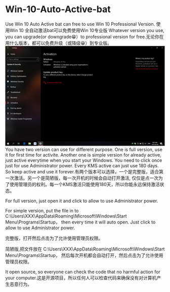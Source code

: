 # Win-10-Auto-Active-bat
Use Win 10 Auto Active bat can free to use Win 10 Professional Version. 使用Win 10 全自动激活bat可以免费使用Win 10专业版
Whatever version you use, you can upgrade(or downgrade😁）to professional version for free.无论你在用什么版本，都可以免费升级（或降级😁）到专业版。
![image](https://raw.githubusercontent.com/danielmzy/Win-10-Auto-Active-bat/master/Screen%20Shot%202019-04-04%20at%209.07.49%20AM.png)
You have two version can use for different purpose. One is full version, use it for first time for activite. Another one is simple version for already active, just active everytime when you start your Windows. You need to click once just for use Administrator power. Every KMS active can just use 180 days. So keep active and use it forever.有两个版本可以选择，一个是完整版，适合第一次激活。另一个是简陋版，每一次开机的时候会自动打开激活, 仅仅是点一次为了使用管理员的权利。每一个KMS激活只能使用180天，所以你能永远保持激活状态。


For full version, just open it and click to allow to use Administrator power. 


For simple version, put the file in to C:\Users\XXX\AppData\Roaming\Microsoft\Windows\Start Menu\Programs\Startup， then every time it will auto open. Just click to allow to use Administrator power. 


完整版，打开然后点击为了允许使用管理员权限。


简陋版,把文件放在 C:\Users\XXX\AppData\Roaming\Microsoft\Windows\Start Menu\Programs\Startup， 然后每次开机都会自动打开，然后点击为了允许使用管理员权限。


It open source, so everyone can check the code that no harmful action for  your computer.这是开源项目，所以任何人可以检查代码来确保没有对计算机产生恶意行为。

